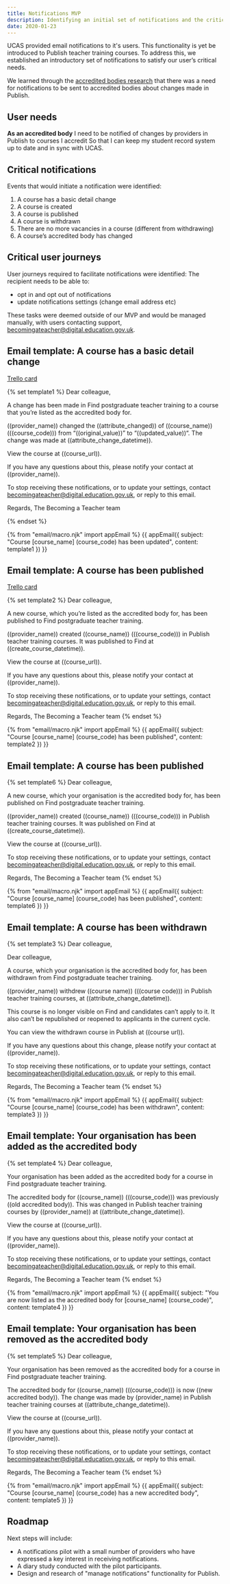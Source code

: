 ```yaml
---
title: Notifications MVP
description: Identifying an initial set of notifications and the critical user flows required to manage notifications in Publish.  
date: 2020-01-23
---
```

UCAS provided email notifications to it's users. This functionality is yet be introduced to Publish teacher training courses. To address this, we established an introductory set of notifications to satisfy our user’s critical needs.

We learned through the [accredited bodies research](https://bat-design-history.netlify.com/publish-teacher-training-courses/accredited-bodies-research-round-2#a-need-for-notifications) that there was a need for notifications to be sent to accredited bodies about changes made in Publish. 

## User needs

**As an accredited body**
I need to be notified of changes by providers in Publish to courses I accredit
So that I can keep my student record system up to date and in sync with UCAS.

## Critical notifications

Events that would initiate a notification were identified:

1. A course has a basic detail change
2. A course is created
3. A course is published
4. A course is withdrawn
5. There are no more vacancies in a course (different from withdrawing)
6. A course’s accredited body has changed

## Critical user journeys

User journeys required to facilitate notifications were identified:
The recipient needs to be able to:

* opt in and opt out of notifications
* update notifications settings (change email address etc)

These tasks were deemed outside of our MVP and would be managed manually, with users contacting support, [becomingateacher@digital.education.gov.uk](mailto:becomingateacher@digital.education.gov.uk).

## Email template: A course has a basic detail change

[Trello card](https://trello.com/c/Xnoghg3q/2006-s-notify-accredited-body-users-that-something-has-changed-on-a-course)

{% set template1 %}
Dear colleague,

A change has been made in Find postgraduate teacher training to a course that you’re listed as the accredited body for.

((provider_name)) changed the ((attribute_changed)) of ((course_name)) (((course_code))) from “((original_value))” to “((updated_value))“. The change was made at ((attribute_change_datetime)).

View the course at ((course_url)).

If you have any questions about this, please notify your contact at ((provider_name)).

To stop receiving these notifications, or to update your settings, contact becomingateacher@digital.education.gov.uk, or reply to this email.

Regards,
The Becoming a Teacher team

{% endset %}

{% from "email/macro.njk" import appEmail %}
{{ appEmail({
  subject: "Course [course_name] (course_code) has been updated",
  content: template1
}) }}

## Email template: A course has been published

[Trello card](https://trello.com/c/KbHLq4Pq/3076-m-send-notification-when-a-course-has-been-created)

{% set template2 %}
Dear colleague,

A new course, which you’re listed as the accredited body for, has been published to Find postgraduate teacher training.

((provider_name)) created ((course_name)) (((course_code))) in Publish teacher training courses. It was published to Find at ((create_course_datetime)).

View the course at ((course_url)).

If you have any questions about this, please notify your contact at ((provider_name)).

To stop receiving these notifications, or to update your settings, contact becomingateacher@digital.education.gov.uk, or reply to this email.

Regards,
The Becoming a Teacher team
{% endset %}

{% from "email/macro.njk" import appEmail %}
{{ appEmail({
  subject: "Course [course_name] (course_code) has been published",
  content: template2
}) }}

## Email template: A course has been published

{% set template6 %}
Dear colleague,

A new course, which your organisation is the accredited body for, has been published on Find postgraduate teacher training.

((provider_name)) created ((course_name)) (((course_code))) in Publish teacher training courses. It was published on Find at ((create_course_datetime)).

View the course at ((course_url)).

To stop receiving these notifications, or to update your settings, contact becomingateacher@digital.education.gov.uk, or reply to this email.

Regards,
The Becoming a Teacher team
{% endset %}

{% from "email/macro.njk" import appEmail %}
{{ appEmail({
  subject: "Course [course_name] (course_code) has been published",
  content: template6
}) }}

## Email template: A course has been withdrawn

{% set template3 %}
Dear colleague,

Dear colleague,

A course, which your organisation is the accredited body for, has been withdrawn from Find postgraduate teacher training.

((provider_name)) withdrew ((course name)) (((course code))) in Publish teacher training courses, at ((attribute_change_datetime)).

This course is no longer visible on Find and candidates can’t apply to it. It also can’t be republished or reopened to applicants in the current cycle.

You can view the withdrawn course in Publish at ((course url)).

If you have any questions about this change, please notify your contact at ((provider_name)). 

To stop receiving these notifications, or to update your settings, contact becomingateacher@digital.education.gov.uk, or reply to this email.

Regards,
The Becoming a Teacher team
{% endset %}

{% from "email/macro.njk" import appEmail %}
{{ appEmail({
  subject: "Course [course_name] (course_code) has been withdrawn",
  content: template3
}) }}

## Email template: Your organisation has been added as the accredited body

{% set template4 %}
Dear colleague,

Your organisation has been added as the accredited body for a course in Find postgraduate teacher training.

The accredited body for ((course_name)) (((course_code))) was previously ((old accredited body)). This was changed in Publish teacher training courses by ((provider_name)) at ((attribute_change_datetime)).

View the course at ((course_url)).

If you have any questions about this, please notify your contact at ((provider_name)).  

To stop receiving these notifications, or to update your settings, contact becomingateacher@digital.education.gov.uk, or reply to this email.

Regards,
The Becoming a Teacher team
{% endset %}

{% from "email/macro.njk" import appEmail %}
{{ appEmail({
  subject: "You are now listed as the accredited body for [course_name] (course_code)",
  content: template4
}) }}

## Email template: Your organisation has been removed as the accredited body

{% set template5 %}
Dear colleague,

Your organisation has been removed as the accredited body for a course in Find postgraduate teacher training.

The accredited body for ((course_name)) (((course_code))) is now ((new accredited body)). The change was made by (provider_name) in Publish teacher training courses at ((attribute_change_datetime)).

View the course at ((course_url)).

If you have any questions about this, please notify your contact at ((provider_name)).

To stop receiving these notifications, or to update your settings, contact becomingateacher@digital.education.gov.uk, or reply to this email.

Regards,
The Becoming a Teacher team
{% endset %}

{% from "email/macro.njk" import appEmail %}
{{ appEmail({
  subject: "Course [course_name] (course_code) has a new accredited body",
  content: template5
}) }}

## Roadmap

Next steps will include:

* A notifications pilot with a small number of providers who have expressed a key interest in receiving notifications.
* A diary study conducted with the pilot participants.
* Design and research of "manage notifications" functionality for Publish.     
